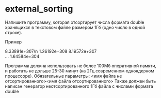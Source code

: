 # external_sorting

Напишите программу, которая отсортирует числа формата double
хранящихся в текстовом файле размером 1Гб (одно число в одной строке).

Пример

8.33891e+307\n
1.26192e+308
8.19572e+307	
...
1.64584e+304

Программа должна использовать не более 100Мб оперативной памяти, и
работать не дольше 25-30 минут (на 2Гц современном одноядерном процессоре).
Обязательные параметры: <имя файла не отсортированного><имя файла отсортированного>
Также должен быть написан генератор неотсортированного 1Гб файла с числами формата double
